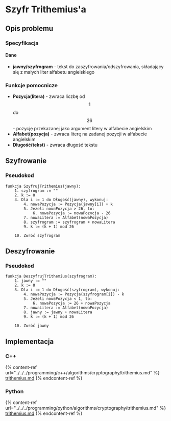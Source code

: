 # Szyfr Trithemius'a

## Opis problemu

### Specyfikacja

#### Dane

- **jawny/szyfrogram** - tekst do zaszyfrowania/odszyfrowania, składający się z małych liter alfabetu angielskiego

### Funkcje pomocnicze

- **Pozycja(litera)** - zwraca liczbę od $$1$$ do $$26$$ - pozycję przekazanej jako argument litery w alfabecie angielskim
- **Alfabet(pozycja)** - zwraca literę na zadanej pozycji w alfabecie angielskim
- **Długość(tekst)** - zwraca długość tekstu

## Szyfrowanie

### Pseudokod

```
funkcja SzyfrujTrithemius(jawny):
    1. szyfrogram := ""
    2. k := 0
    3. Dla i := 1 do Długość(jawny), wykonuj:
        4. nowaPozycja := Pozycja(jawny[i]) + k
        5. Jeżeli nowaPozycja > 26, to:
            6. nowaPozycja := nowaPozycja - 26
        7. nowaLitera := Alfabet(nowaPozycja)
        8. szyfrogram := szyfrogram + nowaLitera
        9. k := (k + 1) mod 26

    10. Zwróć szyfrogram 
```

## Deszyfrowanie

### Pseudokod

```
funkcja DeszyfrujTrithemius(szyfrogram):
    1. jawny := ""
    2. k := 0
    3. Dla i := 1 do Długość(szyfrogram), wykonuj:
        4. nowaPozycja := Pozycja(szyfrogram[i]) - k
        5. Jeżeli nowaPozycja < 1, to:
            6. nowaPozycja := 26 + nowaPozycja
        7. nowaLitera := Alfabet(nowaPozycja)
        8. jawny := jawny + nowaLitera
        9. k := (k + 1) mod 26

    10. Zwróć jawny 
```

## Implementacja

### C++

{% content-ref url="../../../programming/c++/algorithms/cryptography/trithemius.md" %}
[trithemius.md](../../../programming/c++/algorithms/cryptography/trithemius.md)
{% endcontent-ref %}

### Python

{% content-ref url="../../../programming/python/algorithms/cryptography/trithemius.md" %}
[trithemius.md](../../../programming/python/algorithms/cryptography/trithemius.md)
{% endcontent-ref %}
